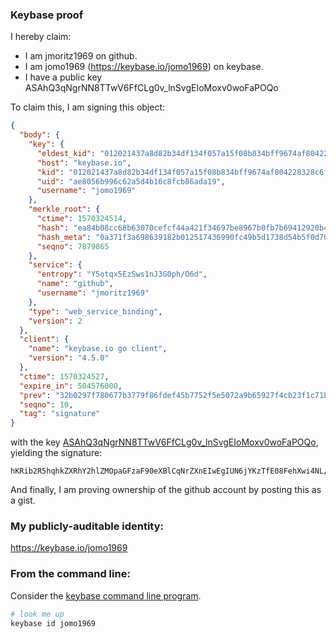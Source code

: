 ### Keybase proof

I hereby claim:

  * I am jmoritz1969 on github.
  * I am jomo1969 (https://keybase.io/jomo1969) on keybase.
  * I have a public key ASAhQ3qNgrNN8TTwV6FfCLg0v_lnSvgEIoMoxv0woFaPOQo

To claim this, I am signing this object:

```json
{
  "body": {
    "key": {
      "eldest_kid": "012021437a8d82b34df134f057a15f08b834bff9674af804228328c6fd30a0568f390a",
      "host": "keybase.io",
      "kid": "012021437a8d82b34df134f057a15f08b834bff9674af804228328c6fd30a0568f390a",
      "uid": "ae8056b996c62a5d4b16c8fcb86ada19",
      "username": "jomo1969"
    },
    "merkle_root": {
      "ctime": 1570324514,
      "hash": "ea84b08cc68b63070cefcf44a421f34697be8967b0fb7b69412920b4196496c8f38992f81ef9e7fafb4a899fa97859acb0a17240eb42b62ad5805e361b26bde7",
      "hash_meta": "0a371f3a698639182b012517436990fc49b5d1738d54b5f0d7036f7402d63b4e",
      "seqno": 7879865
    },
    "service": {
      "entropy": "Y5otqx5EzSws1nJ3G0ph/O6d",
      "name": "github",
      "username": "jmoritz1969"
    },
    "type": "web_service_binding",
    "version": 2
  },
  "client": {
    "name": "keybase.io go client",
    "version": "4.5.0"
  },
  "ctime": 1570324527,
  "expire_in": 504576000,
  "prev": "32b0297f780677b3779f86fdef45b7752f5e5072a9b65927f4cb23f1c71b864e",
  "seqno": 10,
  "tag": "signature"
}
```

with the key [ASAhQ3qNgrNN8TTwV6FfCLg0v_lnSvgEIoMoxv0woFaPOQo](https://keybase.io/jomo1969), yielding the signature:

```
hKRib2R5hqhkZXRhY2hlZMOpaGFzaF90eXBlCqNrZXnEIwEgIUN6jYKzTfE08FehXwi4NL/5Z0r4BCKDKMb9MKBWjzkKp3BheWxvYWTESpcCCsQgMrApf3gGd7N3n4b970W3dS9eUHKptlkn9Msj8ccbhk7EII1yyJ1OworEfcAVieAal/sDKKNuQAtK6KYQ3NqYoz2XAgHCo3NpZ8RApSh5cvYyZSg3f6ZFvkgVOi9eVzyCQ26fzlpez8JsQVJotvwbHAxGbVbXu/YdA/gaA42OmfjFubQ4SwWA6607BqhzaWdfdHlwZSCkaGFzaIKkdHlwZQildmFsdWXEIFfjvJJ+UXeVWhBw/hJVF2tUV95xMn0Qe3VqdjKAjW/ao3RhZ80CAqd2ZXJzaW9uAQ==

```

And finally, I am proving ownership of the github account by posting this as a gist.

### My publicly-auditable identity:

https://keybase.io/jomo1969

### From the command line:

Consider the [keybase command line program](https://keybase.io/download).

```bash
# look me up
keybase id jomo1969
```
